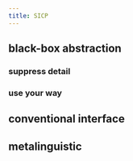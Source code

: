 ```yaml
---
title: SICP
---
```


## black-box abstraction
### suppress detail
### use your way
## conventional interface
## metalinguistic
